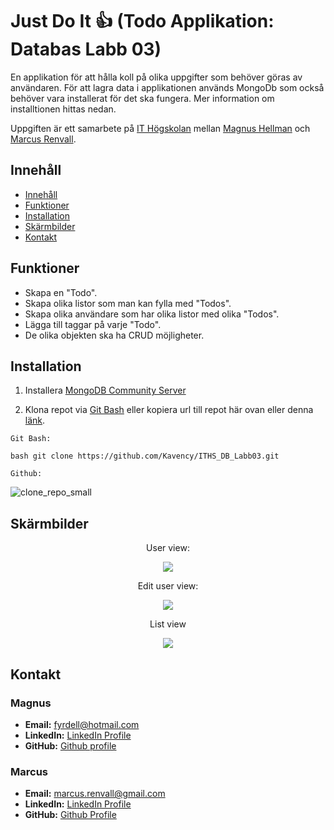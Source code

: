# Just Do It 👍 (Todo Applikation: Databas Labb 03)

En applikation för att hålla koll på olika uppgifter som behöver göras av användaren. För att lagra data i applikationen används MongoDb som också behöver vara installerat för det ska fungera. Mer information om installtionen hittas nedan.  

Uppgiften är ett samarbete på [IT Högskolan](https://www.iths.se/) mellan [Magnus Hellman](https://github.com/Kavency) och [Marcus Renvall](https://github.com/llavner).

## Innehåll 
- [Innehåll](#innehåll)
- [Funktioner](#funktioner)
- [Installation](#installation)
- [Skärmbilder](#skärmbilder)
- [Kontakt](#kontakt)

## Funktioner
- Skapa en "Todo".
- Skapa olika listor som man kan fylla med "Todos".
- Skapa olika användare som har olika listor med olika "Todos".
- Lägga till taggar på varje "Todo". 
- De olika objekten ska ha CRUD möjligheter.

## Installation
1. Installera [MongoDB Community Server](https://www.mongodb.com/try/download/community) 

2. Klona repot via [Git Bash](https://git-scm.com/downloads) eller kopiera url till repot här ovan eller denna [länk](https://github.com/Kavency/ITHS_DB_Labb03.git).
```
Git Bash:

bash git clone https://github.com/Kavency/ITHS_DB_Labb03.git 

Github: 
```
![clone_repo_small](https://github.com/user-attachments/assets/502b1c2c-d06d-4953-b2f5-b901366bf939)



## Skärmbilder
<div style="text-align: center;">
  <p>User view:</p>
  <img src="https://github.com/user-attachments/assets/90a588fa-a173-4f36-b9f7-1e5ffc16f075">

  <p>Edit user view:</p>
  <img src="https://github.com/user-attachments/assets/7e2fe694-e6d4-4082-80d0-851cb87db502">
  
  <p>List view</p>
  <img src="https://github.com/user-attachments/assets/40770529-1453-4884-b844-f52c01e17928">



</div>

## Kontakt 

### Magnus
- **Email:** [fyrdell@hotmail.com](mailto:fyrdell@hotmail.com)
- **LinkedIn:** [LinkedIn Profile](https://www.linkedin.com/in/magnushellman)
- **GitHub:** [Github profile](https://github.com/Kavency)
### Marcus
- **Email:** [marcus.renvall@gmail.com](mailto:marcus.renvall@gmail.com)
- **LinkedIn:** [LinkedIn Profile](http://www.linkedin.com/in/marcus-renvall-4b5422324)
- **GitHub:** [Github Profile](https://github.com/llavner)
